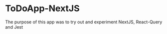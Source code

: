 # ToDoApp-NextJS
The purpose of this app was to try out and experiment NextJS, React-Query and Jest
